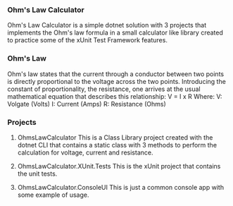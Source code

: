 ### Ohm's Law Calculator
Ohm's Law Calculator is a simple dotnet solution with 3 projects that implements the Ohm's law formula in a small calculator like library created to practice some of the xUnit Test Framework features.

### Ohm's Law
Ohm's law states that the current through a conductor between two points is directly proportional to the voltage across the two points. Introducing the constant of proportionality, the resistance, one arrives at the usual mathematical equation that describes this relationship:
    V = I x R
Where:
    V: Volgate (Volts)
    I: Current (Amps)
    R: Resistance (Ohms)

### Projects
1. OhmsLawCalculator
This is a Class Library project created with the dotnet CLI that contains a static class with 3 methods to perform the calculation for voltage, current and resistance.

1. OhmsLawCalculator.XUnit.Tests
This is the xUnit project that contains the unit tests.

1. OhmsLawCalculator.ConsoleUI
This is just a common console app with some example of usage.
